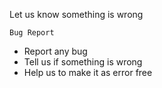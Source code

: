 Let us know something is wrong

```Bug Report```

- Report any bug
- Tell us if something is wrong
- Help us to make it as error free
